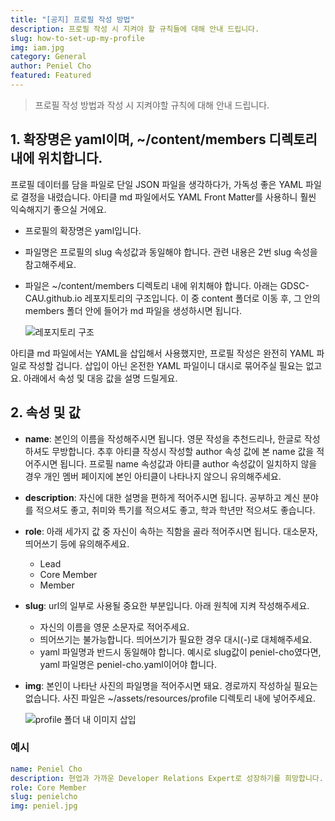```yaml
---
title: "[공지] 프로필 작성 방법"
description: 프로필 작성 시 지켜야 할 규칙들에 대해 안내 드립니다.
slug: how-to-set-up-my-profile
img: iam.jpg
category: General
author: Peniel Cho
featured: Featured
---
```


> 프로필 작성 방법과 작성 시 지켜야할 규칙에 대해 안내 드립니다.

## 1. 확장명은 yaml이며, ~/content/members 디렉토리 내에 위치합니다.

프로필 데이터를 담을 파일로 단일 JSON 파일을 생각하다가, 가독성 좋은 YAML 파일로 결정을 내렸습니다. 아티클 md 파일에서도 YAML Front Matter를 사용하니 훨씬 익숙해지기 좋으실 거에요.

- 프로필의 확장명은 yaml입니다.

- 파일명은 프로필의 slug 속성값과 동일해야 합니다. 관련 내용은 2번 slug 속성을 참고해주세요.

- 파일은 ~/content/members 디렉토리 내에 위치해야 합니다. 아래는 GDSC-CAU.github.io 레포지토리의 구조입니다. 이 중 content 폴더로 이동 후, 그 안의 members 폴더 안에 들어가 md 파일을 생성하시면 됩니다.

  ![레포지토리 구조](how-to-set-up-my-profile/01.png)

아티클 md 파일에서는 YAML을 삽입해서 사용했지만, 프로필 작성은 완전히 YAML 파일로 작성할 겁니다. 삽입이 아닌 온전한 YAML 파일이니 대시로 묶어주실 필요는 없고요. 아래에서 속성 및 대응 값을 설명 드릴게요.

## 2. 속성 및 값

- **name**: 본인의 이름을 작성해주시면 됩니다. 영문 작성을 추천드리나, 한글로 작성하셔도 무방합니다. 추후 아티클 작성시 작성할 author 속성 값에 본 name 값을 적어주시면 됩니다. 프로필 name 속성값과 아티클 author 속성값이 일치하지 않을 경우 개인 멤버 페이지에 본인 아티클이 나타나지 않으니 유의해주세요.

- **description**: 자신에 대한 설명을 편하게 적어주시면 됩니다. 공부하고 계신 분야를 적으셔도 좋고, 취미와 특기를 적으셔도 좋고, 학과 학년만 적으셔도 좋습니다.

- **role**: 아래 세가지 값 중 자신이 속하는 직함을 골라 적어주시면 됩니다. 대소문자, 띄어쓰기 등에 유의해주세요.

  - Lead
  - Core Member
  - Member

- **slug**: url의 일부로 사용될 중요한 부분입니다. 아래 원칙에 지켜 작성해주세요.

  - 자신의 이름을 영문 소문자로 적어주세요.
  - 띄어쓰기는 불가능합니다. 띄어쓰기가 필요한 경우 대시(-)로 대체해주세요.
  - yaml 파일명과 반드시 동일해야 합니다. 예시로 slug값이 peniel-cho였다면, yaml 파일명은 peniel-cho.yaml이어야 합니다.

- **img**: 본인이 나타난 사진의 파일명을 적어주시면 돼요. 경로까지 작성하실 필요는 없습니다. 사진 파일은 ~/assets/resources/profile 디렉토리 내에 넣어주세요.

  ![profile 폴더 내 이미지 삽입](how-to-set-up-my-profile/02.png)

### 예시

```yaml
name: Peniel Cho
description: 현업과 가까운 Developer Relations Expert로 성장하기를 희망합니다. DS, ML, DL 관련 공부를 했으며 현재는 프론트를 배워가는 중입니다.
role: Core Member
slug: penielcho
img: peniel.jpg
```

